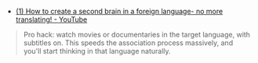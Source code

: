- [(1) How to create a second brain in a foreign language- no more translating! - YouTube](https://www.youtube.com/watch?v=y8jJKW9DU3c)

> Pro hack: watch movies or documentaries in the target language, with subtitles on. This speeds the association process massively, and you'll start thinking in that language naturally.
